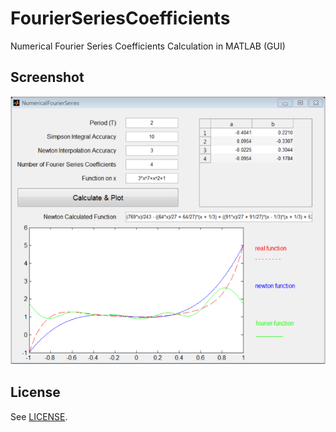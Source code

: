 # FourierSeriesCoefficients
Numerical Fourier Series Coefficients Calculation in MATLAB (GUI)

## Screenshot
![](https://github.com/Jahani/FourierSeriesCoefficients/blob/master/Screenshot.png)

## License
See [LICENSE](https://github.com/Jahani/FourierSeriesCoefficients/blob/master/LICENSE).